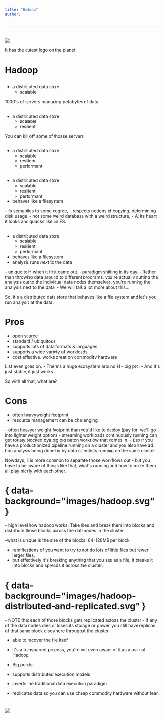 ```yaml
---
title: "Hadoop"
author:
...
```


---

# 

![](images/hadoop-logo-no-back-5000.png)

<div class="notes">
It has the cutest logo on the planet
</div>


# Hadoop

##

- a distributed data store
    - scalable

<div class="notes">
1000's of servers managing petabytes of data
</div>

##

- a distributed data store
    - scalable
    - resilient

<div class="notes">
You can kill off some of thosse servers
</div>

## 

- a distributed data store
    - scalable
    - resilient
    - performant

<div class="notes">
</div>

##

- a distributed data store
    - scalable
    - resilient
    - performant
- behaves like a filesystem

<div class="notes">
- fs semantics to some degree, 
- respects notions of copying, determining disk usage. 
- not some weird database with a weird structure, 
- At its heart it looks and quacks like an FS.
</div>

##

- a distributed data store
    - scalable
    - resilient
    - performant
- behaves like a filesystem
- analysis runs _next_ to the data

<div class="notes">
- unique to H when it first came out. 
- paradigm shifting in its day. 
- Rather than throwing data around to different programs, you're actually putting the analysis out to the individual data nodes themselves, you're running the analysis next to the data. 
- We will talk a lot more about this...

So, it's a distributed data store that behaves like a file system and let's you run analysis at the data.

</div>


# Pros

- open source
- standard / ubiquitous 
- supports lots of data formats & languages
- supports a wide variety of workloads
- cost effective, works great on commodity hardware

<div class="notes">
List even goes on. 
- There's a huge ecosystem around H - big pro.
- And it's just stable, it just works. 

So with all that, what are?
</div>

# Cons

- often heavyweight footprint
- resource management can be challenging

<div class="notes">
- often heavyer weight footprint than you'd like to deploy (pay for) we'll go into lighter weight options
- streaming workloads continuously running can get totlaly blocked bya  big old batch workflow that comes in. 
- Esp if you have a productionized pipeline running on a cluster and you also have ad hoc analysis being done by by data scientists running on the same cluster. 

Nowdays, it is more common to separate those workflows out - but you have to be aware of things like that, what's running and how to make them all play nicely with each other. 
</div>

# { data-background="images/hadoop.svg" }

<div class="notes">
- high level how hadoop works: Take files and break them into blocks and distribute those blocks across the datanodes in the cluster. 

-what is unique is the size of the blocks: 64-128MB per block

- ramifications of you want to try to not do lots of little files but fewer larger files, 
- but effectively it's breaking anything that you see as a file, it breaks it into blocks and spreads it across the cluster.


</div>


# { data-background="images/hadoop-distributed-and-replicated.svg" }

<div class="notes">
- NOTE that  each of those blocks gets replicated across the cluster
- if any of the data nodes dies or loses its storage or power, 
you still have replicas of that same block elsewhere througout the cluster

- able to recover the file itsef
- it's a transparent process, you're not even aware of it as a user of Hadoop.

- Big points:
- supports distributed execution models
- inverts the traditional data execution paradigm
- replicates data so you can use cheap commodity hardware without fear. 
</div>

#

<img class="logo" src="images/berkeley-school-of-information-logo.png"/>
